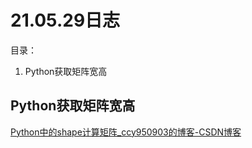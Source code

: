 # 21.05.29日志

目录：

1. Python获取矩阵宽高

## Python获取矩阵宽高

[Python中的shape计算矩阵_ccy950903的博客-CSDN博客](https://blog.csdn.net/ccy950903/article/details/50269653)
